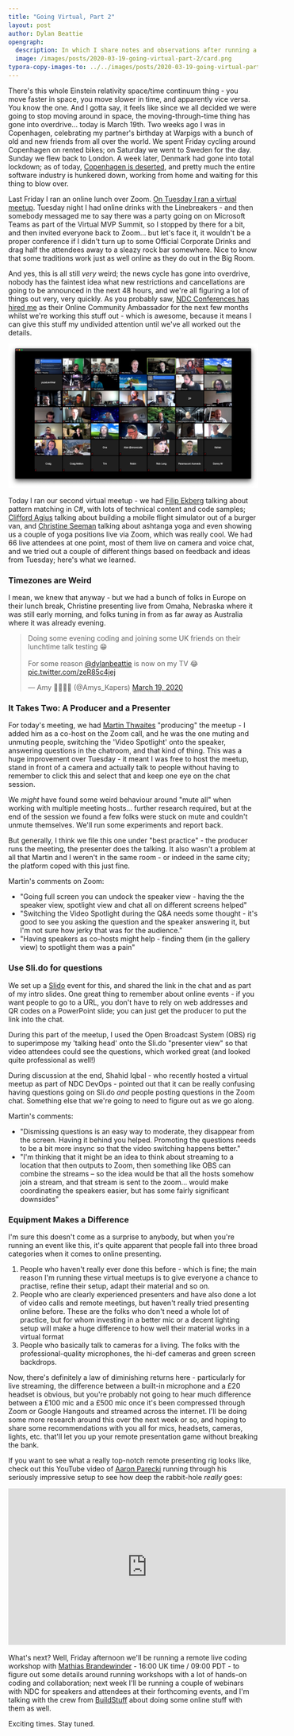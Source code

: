 ```yaml
---
title: "Going Virtual, Part 2"
layout: post
author: Dylan Beattie
opengraph: 
  description: In which I share notes and observations after running a couple of remote meetups using Zoom.
  image: /images/posts/2020-03-19-going-virtual-part-2/card.png
typora-copy-images-to: ../../images/posts/2020-03-19-going-virtual-part-2
---
```


There's this whole Einstein relativity space/time continuum thing - you move faster in space, you move slower in time, and apparently vice versa. You know the one. And I gotta say, it feels like since we all decided we were going to stop moving around in space, the moving-through-time thing has gone into overdrive... today is March 19th. Two weeks ago I was in Copenhagen, celebrating my partner's birthday at Warpigs with a bunch of old and new friends from all over the world. We spent Friday cycling around Copenhagen on rented bikes; on Saturday we went to Sweden for the day. Sunday we flew back to London. A week later, Denmark had gone into total lockdown; as of today, [Copenhagen is deserted](https://twitter.com/anshulsharmaa_/status/1240386026444673026), and pretty much the entire software industry is hunkered down, working from home and waiting for this thing to blow over.

Last Friday I ran an online lunch over Zoom. [On Tuesday I ran a virtual meetup](https://dylanbeattie.net/2020/03/13/going-virtual-part-1.html). Tuesday night I had online drinks with the Linebreakers - and then somebody messaged me to say there was a party going on on Microsoft Teams as part of the Virtual MVP Summit, so I stopped by there for a bit, and then invited everyone back to Zoom... but let's face it, it wouldn't be a proper conference if I didn't turn up to some Official Corporate Drinks and drag half the attendees away to a sleazy rock bar somewhere. Nice to know that some traditions work just as well online as they do out in the Big Room.

And yes, this is all still *very* weird; the news cycle has gone into overdrive, nobody has the faintest idea what new restrictions and cancellations are going to be announced in the next 48 hours, and we're all figuring a lot of things out very, very quickly. As you probably saw, [NDC Conferences has hired me](https://dylanbeattie.net/2020/03/18/ndc-online-community-ambassador.html) as their Online Community Ambassador for the next few months whilst we're working this stuff out - which is awesome, because it means I can give this stuff my undivided attention until we've all worked out the details.

![2020-03-19_13-37-45](/images/posts/2020-03-19-going-virtual-part-2/2020-03-19_13-37-45.png)

Today I ran our second virtual meetup - we had [Filip Ekberg](https://twitter.com/fekberg) talking about pattern matching in C#, with lots of technical content and code samples; [Clifford Agius](https://twitter.com/CliffordAgius) talking about building a mobile flight simulator out of a burger van, and [Christine Seeman](https://twitter.com/Tech_Christine) talking about ashtanga yoga and even showing us a couple of yoga positions live via Zoom, which was really cool. We had 66 live attendees at one point, most of them live on camera and voice chat, and we tried out a couple of different things based on feedback and ideas from Tuesday; here's what we learned.

### **Timezones are Weird**

I mean, we knew that anyway - but we had a bunch of folks in Europe on their lunch break, Christine presenting live from Omaha, Nebraska where it was still early morning, and folks tuning in from as far away as Australia where it was already evening.

<blockquote class="twitter-tweet"><p lang="en" dir="ltr">Doing some evening coding and joining some UK friends on their lunchtime talk testing 😁<br><br>For some reason <a href="https://twitter.com/dylanbeattie?ref_src=twsrc%5Etfw">@dylanbeattie</a> is now on my TV 😂 <a href="https://t.co/zeR85c4jej">pic.twitter.com/zeR85c4jej</a></p>&mdash; Amy 🏡👩‍💻🐺 (@Amys_Kapers) <a href="https://twitter.com/Amys_Kapers/status/1240626090806112259?ref_src=twsrc%5Etfw">March 19, 2020</a></blockquote> <script async src="https://platform.twitter.com/widgets.js" charset="utf-8"></script>

### **It Takes Two: A Producer and a Presenter**

For today's meeting, we had [Martin Thwaites](https://twitter.com/MartinDotNet) "producing" the meetup - I added him as a co-host on the Zoom call, and he was the one muting and unmuting people, switching the 'Video Spotlight' onto the speaker, answering questions in the chatroom, and that kind of thing. This was a huge improvement over Tuesday - it meant I was free to host the meetup, stand in front of a camera and actually talk to people without having to remember to click this and select that and keep one eye on the chat session.

We *might* have found some weird behaviour around "mute all" when working with multiple meeting hosts... further research required, but at the end of the session we found a few folks were stuck on mute and couldn't unmute themselves. We'll run some experiments and report back.

But generally, I think we file this one under "best practice" - the producer runs the meeting, the presenter does the talking. It also wasn't a problem at all that Martin and I weren't in the same room - or indeed in the same city; the platform coped with this just fine.

Martin's comments on Zoom:

* "Going full screen you can undock the speaker view - having the the speaker view, spotlight view and chat all on different screens helped"
* "Switching the Video Spotlight during the Q&A needs some thought - it's good to see you asking the question and the speaker answering it, but I'm not sure how jerky that was for the audience."
* "Having speakers as co-hosts might help - finding them (in the gallery view) to spotlight them was a pain"

### **Use Sli.do for questions**

We set up a [Slido](https://sli.do) event for this, and shared the link in the chat and as part of my intro slides. One great thing to remember about online events - if you want people to go to a URL, you don't have to rely on web addresses and QR codes on a PowerPoint slide; you can just get the producer to put the link into the chat.

During this part of the meetup, I used the Open Broadcast System (OBS) rig to superimpose my 'talking head' onto the Sli.do "presenter view" so that video attendees could see the questions, which worked great (and looked quite professional as well!)

During discussion at the end, Shahid Iqbal - who  recently hosted a virtual meetup as part of NDC DevOps - pointed out that it can be really confusing having questions going on Sli.do *and* people posting questions in the Zoom chat. Something else that we're going to need to figure out as we go along.

Martin's comments:

* "Dismissing questions is an easy way to moderate, they disappear from the screen. Having it behind you helped. Promoting the questions needs to be a bit more insync so that the video switching happens better."
* "I'm thinking that it might be an idea to think about streaming to a location that then outputs to Zoom, then something like OBS can combine the streams – so the idea would be that all the hosts somehow join a stream, and that stream is sent to the zoom... would make coordinating the speakers easier, but has some fairly significant downsides"

### **Equipment Makes a Difference**

I'm sure this doesn't come as a surprise to anybody, but when you're running an event like this, it's quite apparent that people fall into three broad categories when it comes to online presenting. 

1. People who haven't really ever done this before - which is fine; the main reason I'm running these virtual meetups is to give everyone a chance to practise, refine their setup, adapt their material and so on. 
2. People who are clearly experienced presenters and have also done a lot of video calls and remote meetings, but haven't really tried presenting online before. These are the folks who don't need a whole lot of practice, but for whom investing in a better mic or a decent lighting setup will make a huge difference to how well their material works in a virtual format
3. People who basically talk to cameras for a living. The folks with the professional-quality microphones, the hi-def cameras and green screen backdrops.

Now, there's definitely a law of diminishing returns here - particularly for live streaming, the difference between a built-in microphone and a £20 headset is obvious, but you're probably not going to hear much difference between a £100 mic and a £500 mic once it's been compressed through Zoom or Google Hangouts and streamed across the internet. I'll be doing some more research around this over the next week or so, and hoping to share some recommendations with you all for mics, headsets, cameras, lights, etc. that'll let you up your remote presentation game without breaking the bank.  

If you want to see what a really top-notch remote presenting rig looks like, check out this YouTube video of  [Aaron Parecki](https://twitter.com/aaronpk/status/1238496278561972225) running through his seriously impressive setup to see how deep the rabbit-hole *really* goes:

<iframe width="560" height="315" src="https://www.youtube.com/embed/yNzU-TPdxR4" frameborder="0" allow="accelerometer; autoplay; encrypted-media; gyroscope; picture-in-picture" allowfullscreen></iframe>

What's next? Well, Friday afternoon we'll be running a remote live coding workshop with [Mathias Brandewinder](https://brandewinder.com/) - 16:00 UK time / 09:00 PDT - to figure out some details around running workshops with a lot of hands-on coding and collaboration; next week I'll be running a couple of webinars with NDC for speakers and attendees at their forthcoming events, and I'm talking with the crew from [BuildStuff](https://www.buildstuff.events/) about doing some online stuff with them as well. 

Exciting times. Stay tuned.